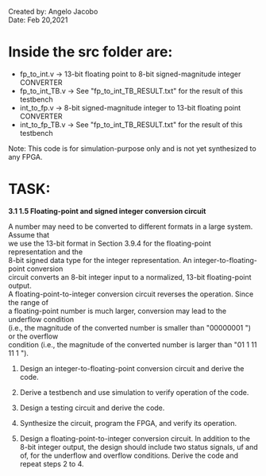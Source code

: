 Created by: Angelo Jacobo  
Date: Feb 20,2021  

# Inside the src folder are:  
* fp_to_int.v -> 13-bit floating point to 8-bit signed-magnitude integer CONVERTER  
* fp_to_int_TB.v -> See "fp_to_int_TB_RESULT.txt" for the result of this testbench  
* int_to_fp.v -> 8-bit signed-magnitude integer to 13-bit floating point CONVERTER  
* int_to_fp_TB.v -> See "fp_to_int_TB_RESULT.txt" for the result of this testbench  

Note: This code is for simulation-purpose only and is not yet synthesized to any FPGA.  

# TASK:  
**3.1 1.5 Floating-point and signed integer conversion circuit**  

A number may need to be converted to different formats in a large system. Assume that  
we use the 13-bit format in Section 3.9.4 for the floating-point representation and the  
8-bit signed data type for the integer representation. An integer-to-floating-point conversion  
circuit converts an 8-bit integer input to a normalized, 13-bit floating-point output.  
A floating-point-to-integer conversion circuit reverses the operation. Since the range of  
a floating-point number is much larger, conversion may lead to the underflow condition  
(i.e., the magnitude of the converted number is smaller than "00000001 ") or the overflow  
condition (i.e., the magnitude of the converted number is larger than "01 1 11 11 1 ").  

1. Design an integer-to-floating-point conversion circuit and derive the code.

2. Derive a testbench and use simulation to verify operation of the code.

3. Design a testing circuit and derive the code.

4. Synthesize the circuit, program the FPGA, and verify its operation.

5. Design a floating-point-to-integer conversion circuit. In addition to the 8-bit integer
    output, the design should include two status signals, uf and of, for the underflow
    and overflow conditions. Derive the code and repeat steps 2 to 4. 

